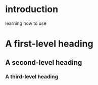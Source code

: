 # introduction
learning how to use
# A first-level heading
## A second-level heading
### A third-level heading
